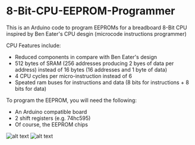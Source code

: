 # 8-Bit-CPU-EEPROM-Programmer
This is an Arduino code to program EEPROMs for a breadboard 8-Bit CPU inspired by Ben Eater's CPU desgin (microcode instructions programmer)

CPU Features include:
* Reduced components in compare with Ben Eater's design
* 512 bytes of SRAM (256 addresses producing 2 byes of data per address) instead of 16 bytes (16 addresses and 1 byte of data)
* 4 CPU cycles per micro-instruction instead of 6
* Speated ram buses for instructions and data  (8 bits for instructions + 8 bits for data)


To program the EEPROM, you will need the following:
* An Arduino compatible board
* 2 shift registers (e.g. 74hc595)
* Of course, the EEPROM chips


![alt text](https://github.com/HA4ever37/8-Bit-CPU-EERPOM-Prorammer/blob/master/IMG_20191224_224308.jpg)
![alt text](https://github.com/HA4ever37/8-Bit-CPU-EERPOM-Prorammer/blob/master/IMG_20200111_134529.jpg)
